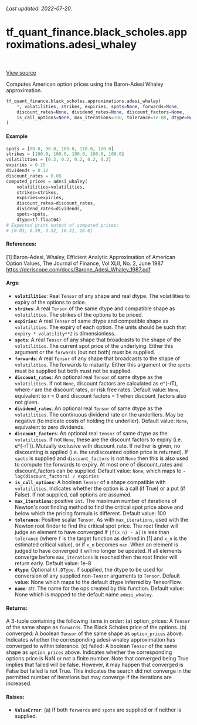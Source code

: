 <!--
This file is generated by a tool. Do not edit directly.
For open-source contributions the docs will be updated automatically.
-->

*Last updated: 2022-07-20.*

<div itemscope itemtype="http://developers.google.com/ReferenceObject">
<meta itemprop="name" content="tf_quant_finance.black_scholes.approximations.adesi_whaley" />
<meta itemprop="path" content="Stable" />
</div>

# tf_quant_finance.black_scholes.approximations.adesi_whaley

<!-- Insert buttons and diff -->

<table class="tfo-notebook-buttons tfo-api" align="left">
</table>

<a target="_blank" href="https://github.com/google/tf-quant-finance/blob/master/tf_quant_finance/black_scholes/approximations/american_option.py">View source</a>



Computes American option prices using the Baron-Adesi Whaley approximation.

```python
tf_quant_finance.black_scholes.approximations.adesi_whaley(
    *, volatilities, strikes, expiries, spots=None, forwards=None,
    discount_rates=None, dividend_rates=None, discount_factors=None,
    is_call_options=None, max_iterations=100, tolerance=1e-08, dtype=None, name=None
)
```



<!-- Placeholder for "Used in" -->

#### Example

```python
spots = [80.0, 90.0, 100.0, 110.0, 120.0]
strikes = [100.0, 100.0, 100.0, 100.0, 100.0]
volatilities = [0.2, 0.2, 0.2, 0.2, 0.2]
expiries = 0.25
dividends = 0.12
discount_rates = 0.08
computed_prices = adesi_whaley(
    volatilities=volatilities,
    strikes=strikes,
    expiries=expiries,
    discount_rates=discount_rates,
    dividend_rates=dividends,
    spots=spots,
    dtype=tf.float64)
# Expected print output of computed prices:
# [0.03, 0.59, 3.52, 10.31, 20.0]
```

#### References:
[1] Baron-Adesi, Whaley, Efficient Analytic Approximation of American Option
  Values, The Journal of Finance, Vol XLII, No. 2, June 1987
  https://deriscope.com/docs/Barone_Adesi_Whaley_1987.pdf

#### Args:


* <b>`volatilities`</b>: Real `Tensor` of any shape and real dtype. The volatilities to
  expiry of the options to price.
* <b>`strikes`</b>: A real `Tensor` of the same dtype and compatible shape as
  `volatilities`. The strikes of the options to be priced.
* <b>`expiries`</b>: A real `Tensor` of same dtype and compatible shape as
  `volatilities`. The expiry of each option. The units should be such that
  `expiry * volatility**2` is dimensionless.
* <b>`spots`</b>: A real `Tensor` of any shape that broadcasts to the shape of the
  `volatilities`. The current spot price of the underlying. Either this
  argument or the `forwards` (but not both) must be supplied.
* <b>`forwards`</b>: A real `Tensor` of any shape that broadcasts to the shape of
  `volatilities`. The forwards to maturity. Either this argument or the
  `spots` must be supplied but both must not be supplied.
* <b>`discount_rates`</b>: An optional real `Tensor` of same dtype as the
  `volatilities`. If not `None`, discount factors are calculated as e^(-rT),
  where r are the discount rates, or risk free rates.
  Default value: `None`, equivalent to r = 0 and discount factors = 1 when
    discount_factors also not given.
* <b>`dividend_rates`</b>: An optional real `Tensor` of same dtype as the
  `volatilities`. The continuous dividend rate on the underliers. May be
  negative (to indicate costs of holding the underlier).
  Default value: `None`, equivalent to zero dividends.
* <b>`discount_factors`</b>: An optional real `Tensor` of same dtype as the
  `volatilities`. If not `None`, these are the discount factors to expiry
  (i.e. e^(-rT)). Mutually exclusive with discount_rate. If neither is
  given, no discounting is applied (i.e. the undiscounted option price is
  returned). If `spots` is supplied and `discount_factors` is not `None`
  then this is also used to compute the forwards to expiry. At most one of
  discount_rates and discount_factors can be supplied.
  Default value: `None`, which maps to `-log(discount_factors) / expiries`
* <b>`is_call_options`</b>: A boolean `Tensor` of a shape compatible with
  `volatilities`. Indicates whether the option is a call (if True) or a put
  (if False). If not supplied, call options are assumed.
* <b>`max_iterations`</b>: positive `int`. The maximum number of iterations of Newton's
  root finding method to find the critical spot price above and below which
  the pricing formula is different.
  Default value: 100
* <b>`tolerance`</b>: Positive scalar `Tensor`. As with `max_iterations`, used with the
  Newton root finder to find the critical spot price. The root finder will
  judge an element to have converged if `|f(x_n) - a|` is less than
  `tolerance` (where `f` is the target function as defined in [1] and `x_n`
  is the estimated critical value), or if `x_n` becomes `nan`. When an
  element is judged to have converged it will no longer be updated. If all
  elements converge before `max_iterations` is reached then the root finder
  will return early.
  Default value: 1e-8
* <b>`dtype`</b>: Optional `tf.DType`. If supplied, the dtype to be used for conversion
  of any supplied non-`Tensor` arguments to `Tensor`.
  Default value: None which maps to the default dtype inferred by
    TensorFlow.
* <b>`name`</b>: str. The name for the ops created by this function.
  Default value: None which is mapped to the default name `adesi_whaley`.


#### Returns:

A 3-tuple containing the following items in order:
   (a) option_prices: A `Tensor` of the same shape as `forwards`. The Black
     Scholes price of the options.
   (b) converged: A boolean `Tensor` of the same shape as `option_prices`
     above. Indicates whether the corresponding adesi-whaley approximation
     has converged to within tolerance.
   (c) failed: A boolean `Tensor` of the same shape as `option_prices`
     above. Indicates whether the corresponding options price is NaN or not
     a finite number. Note that converged being True implies that failed
     will be false. However, it may happen that converged is False but
     failed is not True. This indicates the search did not converge in the
     permitted number of iterations but may converge if the iterations are
     increased.



#### Raises:


* <b>`ValueError`</b>:   (a) If both `forwards` and `spots` are supplied or if neither is supplied.